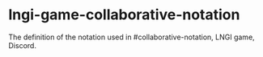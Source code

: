 # lngi-game-collaborative-notation
The definition of the notation used in #collaborative-notation, LNGI game, Discord.
